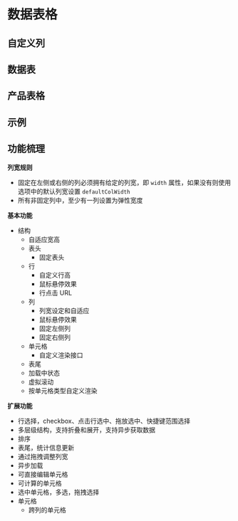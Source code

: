 # 数据表格

## 自定义列

<div id="customColsTable"></div>

## 数据表

<div id="dataTable"></div>

## 产品表格

<div id="productTable"></div>

## 示例

<div id="datatableExample"></div>

## 功能梳理

**列宽规则**

* 固定在左侧或右侧的列必须拥有给定的列宽，即 `width` 属性，如果没有则使用选项中的默认列宽设置 `defaultColWidth`
* 所有非固定列中，至少有一列设置为弹性宽度

**基本功能**

* 结构
  * 自适应宽高
  * 表头
    * 固定表头
  * 行
    * 自定义行高
    * 鼠标悬停效果
    * 行点击 URL
  * 列
    * 列宽设定和自适应
    * 鼠标悬停效果
    * 固定左侧列
    * 固定右侧列
  * 单元格
    * 自定义渲染接口
  * 表尾
  * 加载中状态
  * 虚拟滚动
  * 按单元格类型自定义渲染

**扩展功能**

* 行选择，checkbox、点击行选中、拖放选中、快捷键范围选择
* 多层级结构，支持折叠和展开，支持异步获取数据
* 排序
* 表尾，统计信息更新
* 通过拖拽调整列宽
* 异步加载
* 可直接编辑单元格
* 可计算的单元格
* 选中单元格，多选，拖拽选择
* 单元格
  * 跨列的单元格

